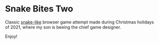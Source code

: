 # Snake Bites Two

Classic
[snake-like](https://en.wikipedia.org/wiki/Snake_(video_game_genre))
browser game attempt made during Christmas holidays of 2021, where
my son is beeing the chief game designer.

Enjoy!
